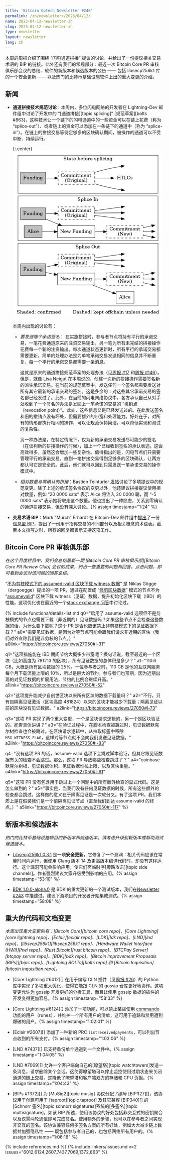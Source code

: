 ```yaml
---
title: 'Bitcoin Optech Newsletter #246'
permalink: /zh/newsletters/2023/04/12/
name: 2023-04-12-newsletter-zh
slug: 2023-04-12-newsletter-zh
type: newsletter
layout: newsletter
lang: zh
---
```


本周的周报介绍了围绕 “闪电通道拼接” 提议的讨论，并给出了一份提议相关交易术语的 BIP 的链接。此外还有我们的常规部分：最近一次 Bitcoin Core PR 审核俱乐部会议的总结、软件的新版本和候选版本的公告 —— 包括 libsecp256k1 库的一个安全更新 —— 以及热门的比特币基础设施软件上出的重大变更的介绍。

## 新闻

- **<!--splicing-specification-discussions-->通道拼接技术规范讨论**：本周内，多位闪电网络的开发者在 Lightning-Dev 邮件组中讨论了开发中的 “[通道拼接][topic splicing]” [规范草案][bolts #863]，这种技术让一个链下的闪电通道中的一些资金可以在链上花费（称为 “splice-out”）、或者链上的资金可以添加在一条链下的通道中（称为 “splice-in”）。在链上的拼接交易等待足够多的区块确认期间，被操作的通道可以不受中断、持续运行。

  {:.center}
  ![Splicing transaction flow](/img/posts/2023-04-splicing1.dot.png)

  本周内出现的讨论有：

  - *<!--which-commitment-signatures-to-send-->要发送哪个承诺签名*： 在实施拼接时，参与者节点将持有平行的承诺交易，一笔花费通道原来的注资交易输出，另一笔为所有未完结的拼接操作花费每一个新的注资输出。每次通道状态更新时，所有平行的承诺交易都需要更新。简单的处理办法是为单笔承诺交易发送相同的信息并不断重复、每一个平行的承诺交易都需要一条消息。

    这就是原来的通道拼接规范草案的处理办法（见[周报 #17][news17 splice] 和[周报 #146][news146 splice]）。但是，就像 Lisa Neigut 在本周[说的][neigut splice]，创建一次新的拼接操作需要签名新的派生承诺交易。在当前的规范草案中，发送任何一个签名都需要发送对所有其它最新的承诺交易的签名。这是多余的：对这些其它承诺交易的签名都已经发过了。此外，在当前的闪电网络协议中，各方承认自己从对手处收到了一个签名的办法是发回上一笔承诺的交易的 “撤销点（revocation point）”。此处，这些信息又是已经发送过的。在此发送签名和旧的撤销点没有坏处，但需要额外的带宽和处理能力。好处在于，对所有的情形都执行相同的操作，可以让规范保持简洁，可以降低实现和测试的复杂性。

    另一种办法是，在特定情况下，仅为新的承诺交易发送尽可能少的签名（在谈判新的拼接操作的时候），加上一个已经收到签名的承认表述。这会高效得多，虽然这会增加一些复杂性。值得指出的是，闪电节点们只需要管理平行的承诺交易，直到一笔拼接交易得到足够多的区块确认，让两方都认可它是安全的。此后，他们就可以回到只需发送一笔承诺交易的操作模式中。

  - *<!--relative-amounts-and-zeroconf-splices-->相对数量与零确认的拼接*：Bastien Teinturier [发帖][teinturier splice]讨论了多项提议中的规范变更。除了上述的承诺签名协议的变更以外，他还建议拼接提议使用相对数量，例如 “20 0000 sats” 表示 Alice 将注入 20 0000 聪，而 “-5 0000 sats” 表示她将取走这个数量。他也提出了一种顾虑，关系到零确认的通道拼接交易，但没有深入讨论。{% assign timestamp="1:24" %}

- **<!--proposed-bip-for-transaction-terminology-->交易术语 BIP**：Mark “Murch” Erhardt 在 Bitcoin-Dev 邮件组中[提出][erhardt terms]了一份[信息型 BIP][terms bip]，提出了一份用于指称交易的不同部分以及相关概念的术语表。截至本文撰写之时，所有的回复都表示支持这项工作。

## Bitcoin Core PR 审核俱乐部

*在这个月度栏目中，我们会总结最新一期 [Bitcoin Core PR 审核俱乐部][Bitcoin Core PR Review Club] 会议的成果，列出一些重要的问题和回答。点击问题，即可看到会议对该问题的回答总结。*

“[不为剪枝模式下的 assumed-valid 区块下载 witness 数据][review club 27050]” 是 Niklas Gögge（dergoegge）提出的一项 PR，通过在配置成 “[修剪区块数据][docs pruning]” 模式的节点不为 “[assumevalid][docs assume valid]” 区块下载 witness（见证）数据，提升初始化区块下载（IBD）的性能。这项优化也在最近的一个[stack exchange 问答][se117057]中讨论过。


{% include functions/details-list.md
  q0="<!--if-assume-valid-is-enabled-but-not-pruning-why-does-the-node-need-to-download-non-recent-witness-data-given-that-the-node-won-t-be-checking-this-data-should-this-pr-also-disable-witness-download-in-this-non-pruning-case-->启用了 assume-valid 选项但不是剪枝模式的节点也需要下载（非近期的）见证数据吗？如果这些节点不会检查这些数据的话，为什么要下载呢？这个 PR 是否也应该禁止非剪枝模式下的见证数据下载？"
  a0="需要见证数据，是因为对等节点可能会跟我们请求非近期的区块（我们对外宣称我们是非剪枝的节点。）"
  a0link="https://bitcoincore.reviews/27050#l-31"

  q1="<!--how-much-bandwidth-might-be-saved-by-this-enhancement-during-an-ibd-in-other-words-what-is-the-cumulative-size-of-all-witness-data-up-to-a-recent-block-say-height-781213-->这项措施能在 IBD 期间节约大概多少带宽呢？换句话说，截至最近的一个区块（比如高度为 781213 的区块），所有见证数据的总体积是多少？"
  a1="110.6 GB，大概是所有区块数据的 25%。一位参与者之时，110 GB 是他的互联网服务每个月下载流量上限的 10%，所以是巨大的节约。参与者们也预期，因为近期出现的对见证数据的扩展用法，节约的比例会继续升高。"
  a1link="https://bitcoincore.reviews/27050#l-52"

  q2="<!--would-this-improvement-reduce-the-amount-of-download-data-from-all-blocks-back-to-the-genesis-block-->这项提升能减少自创世区块以来所有区块的数据下载量吗？"
  a2="不行。只有自隔离见证激活（区块高度 481824）以来的区块才能减少下载量；隔离见证以前的区块没有见证数据。"
  a2link="https://bitcoincore.reviews/27050#l-73"

  q3="<!--this-pr-implements-two-main-changes-one-to-the-block-request-logic-and-one-to-block-validation-what-are-these-changes-in-more-detail-->这项 PR 实现了两个重大变更，一个是区块请求逻辑的，另一个是区块验证的。能否具体讲讲？"
  a3="在验证过程中，在脚本检查被跳过时，见证数据默克尔树检查也会被跳过。在区块请求逻辑中，从拉取标签中移除 `MSG_WITNESS_FLAG`，这样对等节点就不会向我们发送见证数据。"
  a3link="https://bitcoincore.reviews/27050#l-83"

  q4="<!--without-this-pr-script-validation-is-skipped-under-assume-valid-but-other-checks-that-involve-witness-data-are-not-skipped-what-are-these-checks-that-this-pr-will-cause-to-be-skipped-->没有这项 PR 的话，assume-valid 选项下会跳过脚本验证，但其它跟见证数据有关的检查不会跳过。那么，这项 PR 导致哪些检查跳过了？"
  a4="coinbase 默克尔树根、见证数据体积、见证数据堆栈上限，以及区块重量。"
  a4link="https://bitcoincore.reviews/27050#l-91"

  q5="<!--the-pr-does-not-include-an-explicit-code-change-for-skipping-all-the-extra-checks-mentioned-in-the-previous-question-why-does-that-work-out-->这项 PR 没有包含用于跳过上一个问题中的所有额外检查的显式代码。这是怎么做到的？"
  a5="事实是，当我们没有任何见证数据的时候，所有这些额外的检查都会跳过。这样做的意义在于隔离见证是一次软分叉。有了这项 PR，我们本质上是在假装我们是一个前隔离见证节点（直至我们到达 assume-valid 的终点。）"
  a5link="https://bitcoincore.reviews/27050#l-117"
%}

## 新版本和候选版本

*热门的比特币基础设施项目的新版本和候选版本。请考虑升级到新版本或帮助测试候选版本。*

- [Libsecp256k1 0.3.1][] 是一项**安全更新**，它修复了一个漏洞：相关代码应该在常量时间内运行，但使用 Clang 版本 14 及更高版本编译代码时，却没有这样运行。这个漏洞可能会影响应用，使它们面临时序[旁路攻击][topic side channels]。作者强烈建议大家升级受到影响的应用。{% assign timestamp="53:10" %}

- [BDK 1.0.0-alpha.0][] 是 BDK 的重大更新的一个测试版本，我们在[Newsletter #243][news243 bdk] 中描述过。建议下游项目的开发者开始集成测试。{% assign timestamp="58:08" %}

## 重大的代码和文档变更

*本周出现重大变更的有：[Bitcoin Core][bitcoin core repo]、[Core Lightning][core lightning repo]、[Eclair][eclair repo]、[LDK][ldk repo]、[LND][lnd repo]、[libsecp256k1][libsecp256k1 repo]、[Hardware Wallet Interface (HWI)][hwi repo]、[Rust Bitcoin][rust bitcoin repo]、[BTCPay Server][btcpay server repo]、[BDK][bdk repo]、[Bitcoin Improvement Proposals (BIPs)][bips repo]、[Lightning BOLTs][bolts repo] 和 [Bitcoin Inquisition][bitcoin inquisition repo]。*

- [Core Lightning #6012][] 在用于编写 CLN 插件（见[周报 #26][news26 pyln-client]）的 Python 库中实现了多项重大优化，使得它能跟 CLN 的 gossip 仓库更好地协作。这项变更允许为 gossip 开发更好的分析工具，而且让使用 gossip 数据的插件的开发变得更加容易。{% assign timestamp="58:33" %}

- [Core Lightning #6124][] 添加了一项功能，可以禁止某些使用 [commando][commando plugin] 功能的用户（runes），并维护一个所有用户的清单，这可用于追踪和禁用遭到爆破的用户。{% assign timestamp="1:02:01" %}

- [Eclair #2607][] 添加了一种新的 PRC `listreceivedpayments`，可以列出节点收到的所有支付。{% assign timestamp="1:03:06" %}

- [LND #7437][] 已支持备份单个通道到一个文件中。{% assign timestamp="1:04:05" %}

- [LND #7069][] 允许一个客户端向自己的[瞭望塔][topic watchtowers]发送一条消息，请求删除某个会话。这使得瞭望塔可以停止监控使用过期状态来关闭通道的链上交易。这降低了瞭望塔和客户端双方的存储和 CPU 负担。{% assign timestamp="1:04:43" %}

- [BIPs #1372][] 为 [MuSig2][topic musig] 协议分配了编号 [BIP327][]，该协议用于创建可用于 [taproot][topic taproot] 及其它兼容 [BIP340][] 的[Schnorr 签名][topic schnorr signatures]系统的[多签名][topic multisignature]。如该 BIP 所述，使用该协议的好处包括非交互式的密钥聚合以及仅需两轮通信即可完成签名。使用额外的步骤，也可以在参与者之间实现非交互的签名。该协议兼容任何多签名方案的所有好处，例如大大减少链上数据并加强隐私性 —— 既包括参与者自己的，也包括网络所有用户的。{% assign timestamp="1:06:18" %}

{% include references.md %}
{% include linkers/issues.md v=2 issues="6012,6124,2607,7437,7069,1372,863" %}

[bdk 1.0.0-alpha.0]: https://github.com/bitcoindevkit/bdk/releases/tag/v1.0.0-alpha.0
[news243 bdk]: /zh/newsletters/2023/03/22/#bdk-793
[neigut splice]: https://gnusha.org/url/https://lists.linuxfoundation.org/pipermail/lightning-dev/2023-March/003894.html
[teinturier splice]: https://gnusha.org/url/https://lists.linuxfoundation.org/pipermail/lightning-dev/2023-March/003895.html
[erhardt terms]: https://gnusha.org/url/https://lists.linuxfoundation.org/pipermail/bitcoin-dev/2023-April/021550.html
[terms bip]: https://github.com/Xekyo/bips/pull/1
[news26 pyln-client]: /en/newsletters/2018/12/18/#c-lightning-2161
[news17 splice]: /en/newsletters/2018/10/16/#proposal-for-lightning-network-payment-channel-splicing
[news146 splice]: /en/newsletters/2021/04/28/#draft-specification-for-ln-splicing
[libsecp256k1 0.3.1]: https://github.com/bitcoin-core/secp256k1/releases/tag/v0.3.1
[review club 27050]: https://bitcoincore.reviews/27050
[docs pruning]: https://github.com/bitcoin/bitcoin/blob/master/doc/release-notes/release-notes-0.11.0.md#block-file-pruning
[docs assume valid]: https://bitcoincore.org/en/2017/03/08/release-0.14.0/#assumed-valid-blocks
[se117057]: https://bitcoin.stackexchange.com/questions/117057/why-is-witness-data-downloaded-during-ibd-in-prune-mode
[commando plugin]: /zh/newsletters/2022/07/27/#core-lightning-5370
